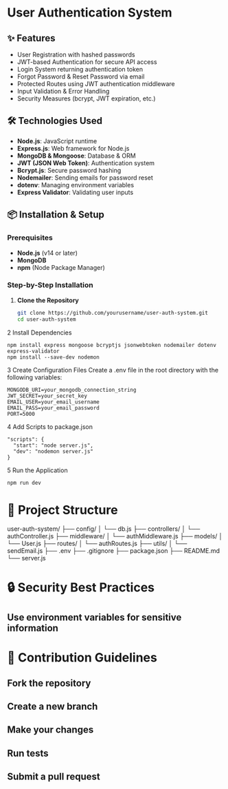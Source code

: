 # User Authentication System

## ✨ Features
- User Registration with hashed passwords
- JWT-based Authentication for secure API access
- Login System returning authentication token
- Forgot Password & Reset Password via email
- Protected Routes using JWT authentication middleware
- Input Validation & Error Handling
- Security Measures (bcrypt, JWT expiration, etc.)

## 🛠️ Technologies Used
- **Node.js**: JavaScript runtime
- **Express.js**: Web framework for Node.js
- **MongoDB & Mongoose**: Database & ORM
- **JWT (JSON Web Token)**: Authentication system
- **Bcrypt.js**: Secure password hashing
- **Nodemailer**: Sending emails for password reset
- **dotenv**: Managing environment variables
- **Express Validator**: Validating user inputs

## 📦 Installation & Setup

### Prerequisites
- **Node.js** (v14 or later)
- **MongoDB**
- **npm** (Node Package Manager)

### Step-by-Step Installation

1. **Clone the Repository**
   ```bash
   git clone https://github.com/yourusername/user-auth-system.git
   cd user-auth-system
   ```
   
2 Install Dependencies
```
npm install express mongoose bcryptjs jsonwebtoken nodemailer dotenv express-validator
npm install --save-dev nodemon
```

3 Create Configuration Files
Create a .env file in the root directory with the following variables:

```
MONGODB_URI=your_mongodb_connection_string
JWT_SECRET=your_secret_key
EMAIL_USER=your_email_username
EMAIL_PASS=your_email_password
PORT=5000
```

4 Add Scripts to package.json
```
"scripts": {
  "start": "node server.js",
  "dev": "nodemon server.js"
}
```

5 Run the Application
```
npm run dev
```
 # 📂 Project Structure

user-auth-system/
├── config/
│   └── db.js
├── controllers/
│   └── authController.js
├── middleware/
│   └── authMiddleware.js
├── models/
│   └── User.js
├── routes/
│   └── authRoutes.js
├── utils/
│   └── sendEmail.js
├── .env
├── .gitignore
├── package.json
├── README.md
└── server.js

# 🔒 Security Best Practices
## Use environment variables for sensitive information

# 📝 Contribution Guidelines
## Fork the repository
## Create a new branch
## Make your changes
## Run tests
## Submit a pull request
